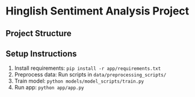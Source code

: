 # Hinglish Sentiment Analysis Project

## Project Structure

## Setup Instructions

1. Install requirements: `pip install -r app/requirements.txt`
2. Preprocess data: Run scripts in `data/preprocessing_scripts/`
3. Train model: `python models/model_scripts/train.py`
4. Run app: `python app/app.py`
